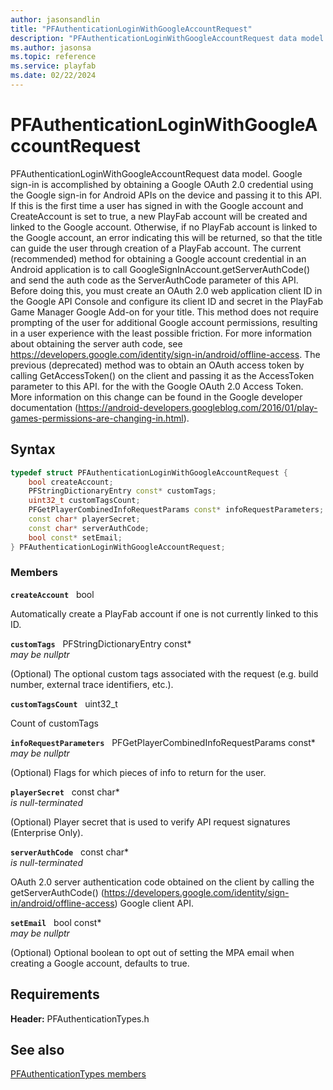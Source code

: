 ```yaml
---
author: jasonsandlin
title: "PFAuthenticationLoginWithGoogleAccountRequest"
description: "PFAuthenticationLoginWithGoogleAccountRequest data model. Google sign-in is accomplished by obtaining a Google OAuth 2.0 credential using the Google sign-in for Android APIs on the device and passing it to this API. If this is the first time a user has signed in with the Google account and CreateAccount is set to true, a new PlayFab account will be created and linked to the Google account. Otherwise, if no PlayFab account is linked to the Google account, an error indicating this will be returned, so that the title can guide the user through creation of a PlayFab account. The current (recommended) method for obtaining a Google account credential in an Android application is to call GoogleSignInAccount.getServerAuthCode() and send the auth code as the ServerAuthCode parameter of this API. Before doing this, you must create an OAuth 2.0 web application client ID in the Google API Console and configure its client ID and secret in the PlayFab Game Manager Google Add-on for your title. This method does not require prompting of the user for additional Google account permissions, resulting in a user experience with the least possible friction. For more information about obtaining the server auth code, see https://developers.google.com/identity/sign-in/android/offline-access. The previous (deprecated) method was to obtain an OAuth access token by calling GetAccessToken() on the client and passing it as the AccessToken parameter to this API. for the with the Google OAuth 2.0 Access Token. More information on this change can be found in the Google developer documentation (https://android-developers.googleblog.com/2016/01/play-games-permissions-are-changing-in.html)."
ms.author: jasonsa
ms.topic: reference
ms.service: playfab
ms.date: 02/22/2024
---
```


# PFAuthenticationLoginWithGoogleAccountRequest  

PFAuthenticationLoginWithGoogleAccountRequest data model. Google sign-in is accomplished by obtaining a Google OAuth 2.0 credential using the Google sign-in for Android APIs on the device and passing it to this API. If this is the first time a user has signed in with the Google account and CreateAccount is set to true, a new PlayFab account will be created and linked to the Google account. Otherwise, if no PlayFab account is linked to the Google account, an error indicating this will be returned, so that the title can guide the user through creation of a PlayFab account. The current (recommended) method for obtaining a Google account credential in an Android application is to call GoogleSignInAccount.getServerAuthCode() and send the auth code as the ServerAuthCode parameter of this API. Before doing this, you must create an OAuth 2.0 web application client ID in the Google API Console and configure its client ID and secret in the PlayFab Game Manager Google Add-on for your title. This method does not require prompting of the user for additional Google account permissions, resulting in a user experience with the least possible friction. For more information about obtaining the server auth code, see https://developers.google.com/identity/sign-in/android/offline-access. The previous (deprecated) method was to obtain an OAuth access token by calling GetAccessToken() on the client and passing it as the AccessToken parameter to this API. for the with the Google OAuth 2.0 Access Token. More information on this change can be found in the Google developer documentation (https://android-developers.googleblog.com/2016/01/play-games-permissions-are-changing-in.html).  

## Syntax  
  
```cpp
typedef struct PFAuthenticationLoginWithGoogleAccountRequest {  
    bool createAccount;  
    PFStringDictionaryEntry const* customTags;  
    uint32_t customTagsCount;  
    PFGetPlayerCombinedInfoRequestParams const* infoRequestParameters;  
    const char* playerSecret;  
    const char* serverAuthCode;  
    bool const* setEmail;  
} PFAuthenticationLoginWithGoogleAccountRequest;  
```
  
### Members  
  
**`createAccount`** &nbsp; bool  
  
Automatically create a PlayFab account if one is not currently linked to this ID.
  
**`customTags`** &nbsp; PFStringDictionaryEntry const*  
*may be nullptr*  
  
(Optional) The optional custom tags associated with the request (e.g. build number, external trace identifiers, etc.).
  
**`customTagsCount`** &nbsp; uint32_t  
  
Count of customTags
  
**`infoRequestParameters`** &nbsp; PFGetPlayerCombinedInfoRequestParams const*  
*may be nullptr*  
  
(Optional) Flags for which pieces of info to return for the user.
  
**`playerSecret`** &nbsp; const char*  
*is null-terminated*  
  
(Optional) Player secret that is used to verify API request signatures (Enterprise Only).
  
**`serverAuthCode`** &nbsp; const char*  
*is null-terminated*  
  
OAuth 2.0 server authentication code obtained on the client by calling the getServerAuthCode() (https://developers.google.com/identity/sign-in/android/offline-access) Google client API.
  
**`setEmail`** &nbsp; bool const*  
*may be nullptr*  
  
(Optional) Optional boolean to opt out of setting the MPA email when creating a Google account, defaults to true.
  
  
## Requirements  
  
**Header:** PFAuthenticationTypes.h
  
## See also  
[PFAuthenticationTypes members](../pfauthenticationtypes_members.md)  

  
  

